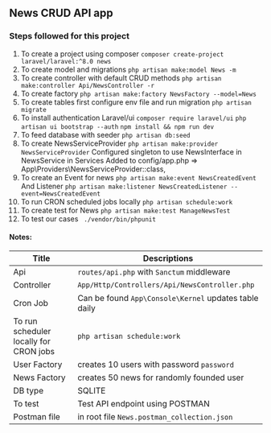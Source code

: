 
## News CRUD API app

### Steps followed for this project
1. To create a project using composer
```composer create-project laravel/laravel:^8.0 news```
2. To create model and migrations
```php artisan make:model News -m```
3. To create controller with default CRUD methods
```php artisan make:controller Api/NewsController -r```
4. To create factory
```php artisan make:factory NewsFactory --model=News```
5. To create tables first configure env file and run migration
```php artisan migrate```
6. To install authentication Laravel/ui 
```composer require laravel/ui```
```php artisan ui bootstrap --auth```
```npm install && npm run dev```
7. To feed database with seeder
```php artisan db:seed```
8. To create NewsServiceProvider
```php artisan make:provider NewsServiceProvider```
Configured singleton to use NewsInterface in NewsService in Services
Added to config/app.php => App\Providers\NewsServiceProvider::class,
9. To create an Event for news
```php artisan make:event NewsCreatedEvent```
And Listener
```php artisan make:listener NewsCreatedListener --event=NewsCreatedEvent```
10. To run CRON scheduled jobs locally
```php artisan schedule:work```
11. To create test for News
```php artisan make:test ManageNewsTest```
12. To test our cases
``` ./vendor/bin/phpunit```

#### Notes:
| Title | Descriptions |
|----|----|
| Api | ```routes/api.php```  with ```Sanctum``` middleware|
| Controller | ```App/Http/Controllers/Api/NewsController.php``` |
| Cron Job | Can be found ```App\Console\Kernel``` updates table daily |
|To run scheduler locally for CRON jobs| ```php artisan schedule:work ```
|User Factory | creates 10 users with password ```password```|
|News Factory | creates 50 news for randomly founded user|
|DB type | SQLITE|
|To test | Test API endpoint using POSTMAN|
|Postman file| in root file ```News.postman_collection.json```|
